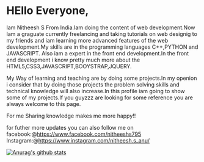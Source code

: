 # HEllo Everyone,

Iam Nitheesh S From India.Iam doing the content of web development.Now Iam a graguate currently freelancing and taking tutorials on web designig to my friends and iam learning more advanced features of the web development.My skills are in the programming languages C++,PYTHON and JAVASCRIPT. Also iam a expert in the front end development.In the front end development i know pretty much more about the HTML5,CSS3,JAVASCRIPT,BOOYSTRAP,JQUERY.

My Way of learning and teaching are by doing some projects.In my openion i consider that by doing those projects the problem solving skills and technical knowledge will also increase.In this profile iam going to show some of my projects.If you guyzzz are looking for some reference you are always welcome to this page.

For me Sharing knowledge makes me more happy!!

for futher more updates you can also follow me on 
          facebook:@https://www.facebook.com/nitheeshs795
          Instagram:@https://www.instagram.com/nitheesh.s_anu/
          
[![Anurag's github stats](https://github-readme-stats.vercel.app/api?username=Nitheeshs795)](https://github.com/anuraghazra/github-readme-stats)
